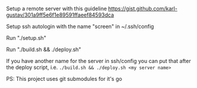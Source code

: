 Setup a remote server with this guideline https://gist.github.com/karl-gustav/301a9ff5e6f1e89591ffaeef84593dca

Setup ssh autologin with the name "screen" in ~/.ssh/config

Run "./setup.sh"

Run "./build.sh && ./deploy.sh"

If you have another name for the server in ssh/config you can put that after the deploy script,
i.e. `./build.sh && ./deploy.sh <my server name>`

PS: This project uses git submodules for it's go